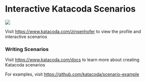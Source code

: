 # Interactive Katacoda Scenarios

[![](http://shields.katacoda.com/katacoda/zinsenhofer/count.svg)](https://www.katacoda.com/zinsenhofer "Get your profile on Katacoda.com")

Visit https://www.katacoda.com/zinsenhofer to view the profile and interactive scenarios

### Writing Scenarios
Visit https://www.katacoda.com/docs to learn more about creating Katacoda scenarios

For examples, visit https://github.com/katacoda/scenario-example

